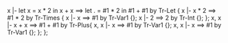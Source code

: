 x |- let x = x * 2 in x + x ==> let . = #1 * 2 in #1 + #1 by Tr-Let {
    x |- x * 2 ==> #1 * 2 by Tr-Times {
        x |- x ==> #1 by Tr-Var1 {};
        x |- 2 ==> 2 by Tr-Int {};
    };
    x, x |- x + x ==> #1 + #1 by Tr-Plus{
        x, x |- x ==> #1 by Tr-Var1 {};
        x, x |- x ==> #1 by Tr-Var1 {};
    };
};